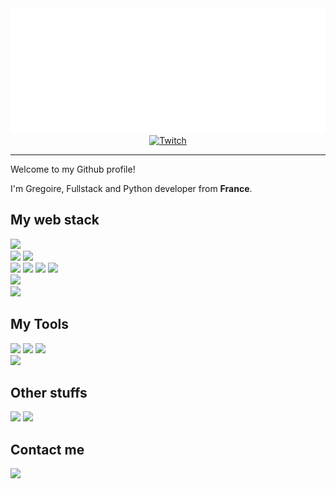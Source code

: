 <div align="center">
    <a href="gregoirelayet.com" target="_blank" >
        <img src="assets/header.svg" width="800" height="200" alt="Click to see the source">
    </a>
</div>
<div align="center">
    <a href="https://gregoirelayet.com" target="_blank" ><img alt="Twitch" src="https://img.shields.io/badge/Gregoirelayet.com-%23000.svg?&style=for-the-badge"/></a>
</div>

---

Welcome to my Github profile!

I'm Gregoire, Fullstack and Python developer from **France**.

## My web stack

![](https://img.shields.io/badge/css3-%231572B6.svg?&style=for-the-badge&logo=css3&logoColor=white)<br>
![](https://img.shields.io/badge/MongoDB-%234ea94b.svg?&style=for-the-badge&logo=mongodb&logoColor=white)
![](https://img.shields.io/badge/sqlite-%2307405e.svg?&style=for-the-badge&logo=sqlite&logoColor=white)<br>
![](https://img.shields.io/badge/Django-092E20.svg?&style=for-the-badge&logo=django&logoColor=white)
![](https://img.shields.io/badge/fastapi-%23009688.svg?&style=for-the-badge&logo=fastapi&logoColor=white)
![](https://img.shields.io/badge/flask-%23000.svg?&style=for-the-badge&logo=flask&logoColor=white)
![](https://img.shields.io/badge/python-%2314354C.svg?&style=for-the-badge&logo=python&logoColor=white)<br>
![](https://img.shields.io/badge/docker-%230db7ed.svg?&style=for-the-badge&logo=docker&logoColor=white)<br>
![](https://img.shields.io/badge/ovh%20cloud-%23123f6d.svg?&style=for-the-badge&logo=ovh&logoColor=white)

## My Tools

![](https://img.shields.io/badge/VisualStudioCode-0078d7.svg?&style=for-the-badge&logo=visual-studio-code&logoColor=white)
![](https://img.shields.io/badge/git-%23F05033.svg?&style=for-the-badge&logo=git&logoColor=white)
![](https://img.shields.io/badge/github-%23121011.svg?&style=for-the-badge&logo=github&logoColor=white)<br>
![](https://img.shields.io/badge/Linux-000000?style=for-the-badge&logo=linux&logoColor=white)

## Other stuffs

![](https://img.shields.io/badge/-RaspberryPi-C51A4A?style=for-the-badge&logo=Raspberry-Pi)
![](https://img.shields.io/badge/-Arduino-00979D?style=for-the-badge&logo=Arduino&logoColor=white)

## Contact me

[![](https://img.shields.io/badge/Gregoirelayet.com/contact-%23000.svg?&style=for-the-badge)](https://gregoirelayet.com/contact)
